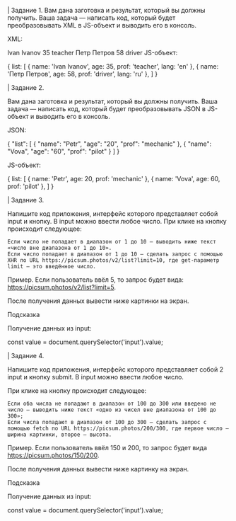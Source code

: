 | Задание 1. Вам дана заготовка и результат, который вы должны получить. Ваша задача — написать код, который будет преобразовывать XML в JS-объект и выводить его в консоль.

XML:

Ivan Ivanov 35 teacher Петр Петров 58 driver
JS-объект:

{ list: [ { name: 'Ivan Ivanov', age: 35, prof: 'teacher', lang: 'en' }, { name: 'Петр Петров', age: 58, prof: 'driver', lang: 'ru' }, ] }

| Задание 2.

Вам дана заготовка и результат, который вы должны получить. Ваша задача — написать код, который будет преобразовывать JSON в JS-объект и выводить его в консоль.

JSON:

{ "list": [ { "name": "Petr", "age": "20", "prof": "mechanic" }, { "name": "Vova", "age": "60", "prof": "pilot" } ] }

JS-объект:

{ list: [ { name: 'Petr', age: 20, prof: 'mechanic' }, { name: 'Vova', age: 60, prof: 'pilot' }, ] }

| Задание 3.

Напишите код приложения, интерфейс которого представляет собой input и кнопку. В input можно ввести любое число. При клике на кнопку происходит следующее:

    Если число не попадает в диапазон от 1 до 10 — выводить ниже текст «число вне диапазона от 1 до 10».
    Если число попадает в диапазон от 1 до 10 — сделать запрос c помощью XHR по URL https://picsum.photos/v2/list?limit=10, где get-параметр limit — это введённое число.
Пример. Если пользователь ввёл 5, то запрос будет вида: https://picsum.photos/v2/list?limit=5.

После получения данных вывести ниже картинки на экран.

Подсказка

Получение данных из input:

const value = document.querySelector('input').value;

| Задание 4.

Напишите код приложения, интерфейс которого представляет собой 2 input и кнопку submit. В input можно ввести любое число.

При клике на кнопку происходит следующее:

    Если оба числа не попадают в диапазон от 100 до 300 или введено не число — выводить ниже текст «одно из чисел вне диапазона от 100 до 300»;
    Если числа попадают в диапазон от 100 до 300 — сделать запрос c помощью fetch по URL https://picsum.photos/200/300, где первое число — ширина картинки, второе — высота.
Пример. Если пользователь ввёл 150 и 200, то запрос будет вида https://picsum.photos/150/200.

После получения данных вывести ниже картинку на экран.

Подсказка

Получение данных из input:

const value = document.querySelector('input').value;
